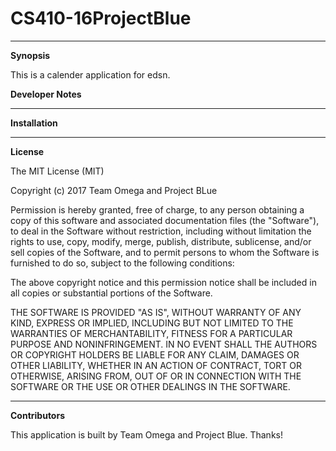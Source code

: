 # CS410-16ProjectBlue

<hr>
<b>Synopsis</b>

This is a calender application for edsn.  

<b>Developer Notes</b>



<hr>
<b>Installation</b>



<hr>
<b>License</b>

The MIT License (MIT)

Copyright (c) 2017 Team Omega and Project BLue

Permission is hereby granted, free of charge, to any person obtaining a copy of this software and associated documentation files (the "Software"), to deal in the Software without restriction, including without limitation the rights to use, copy, modify, merge, publish, distribute, sublicense, and/or sell copies of the Software, and to permit persons to whom the Software is furnished to do so, subject to the following conditions:

The above copyright notice and this permission notice shall be included in all copies or substantial portions of the Software.

THE SOFTWARE IS PROVIDED "AS IS", WITHOUT WARRANTY OF ANY KIND, EXPRESS OR IMPLIED, INCLUDING BUT NOT LIMITED TO THE WARRANTIES OF MERCHANTABILITY, FITNESS FOR A PARTICULAR PURPOSE AND NONINFRINGEMENT. IN NO EVENT SHALL THE AUTHORS OR COPYRIGHT HOLDERS BE LIABLE FOR ANY CLAIM, DAMAGES OR OTHER LIABILITY, WHETHER IN AN ACTION OF CONTRACT, TORT OR OTHERWISE, ARISING FROM, OUT OF OR IN CONNECTION WITH THE SOFTWARE OR THE USE OR OTHER DEALINGS IN THE SOFTWARE.

<hr>
<b>Contributors</b>

This application is built by Team Omega and Project Blue.  Thanks!
